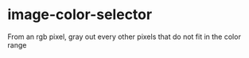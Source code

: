 # image-color-selector
From an rgb pixel, gray out every other pixels that do not fit in the color range
